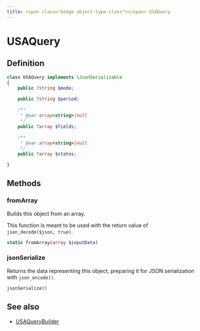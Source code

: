 ```yaml
---
title: <span class="badge object-type-class"></span> USAQuery
---
```

# <span class="badge object-type-class"></span> USAQuery

## Definition

```php
class USAQuery implements \JsonSerializable
{
    public ?string $mode;

    public ?string $period;

    /**
     * @var array<string>|null
     */
    public ?array $fields;

    /**
     * @var array<string>|null
     */
    public ?array $states;

}
```
## Methods

### <span class="badge object-method"></span> fromArray

Builds this object from an array.

This function is meant to be used with the return value of `json_decode($json, true)`.

```php
static fromArray(array $inputData)
```

### <span class="badge object-method"></span> jsonSerialize

Returns the data representing this object, preparing it for JSON serialization with `json_encode()`.

```php
jsonSerialize()
```

## See also

 * <span class="badge builder"></span> [USAQueryBuilder](./builder-USAQueryBuilder.md)
